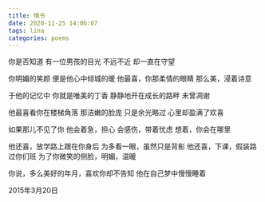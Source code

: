 ```yaml
---
title: 情书
date: 2020-11-25 14:06:07
tags: lina
categories: poems
---
```

你是否知道
有一位男孩的目光
不远不近
却一直在守望

你明媚的笑颜
便是他心中倾城的暖
他最喜，你那柔情的眼睛
那么美，浸着诗意

于他的记忆中
你就是唯美的丁香
静静地开在成长的路畔
未曾凋谢

他最喜看你在楼梯角落
那洁嫩的脸庞
只是余光略过
心里却盈满了欢喜

如果那儿不见了你
他会着急，担心
会感伤，带着忧虑
想着，你会在哪里

他还喜，放学路上跟在你身后
为多看一眼，虽然只是背影
他还喜，下课，假装路过你们班
为了你微笑的侧脸，明媚，温暖

你说，多么美好的年月，喜欢你却不告知
他在自己梦中慢慢睡着

2015年3月20日
